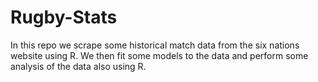 # Rugby-Stats

In this repo we scrape some historical match data from the six nations website using R. We then fit some models to the data and perform some analysis of the data also using R.

